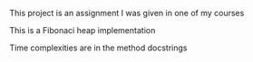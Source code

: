 This project is an assignment I was given in one of my courses

This is a Fibonaci heap implementation

Time complexities are in the method docstrings
